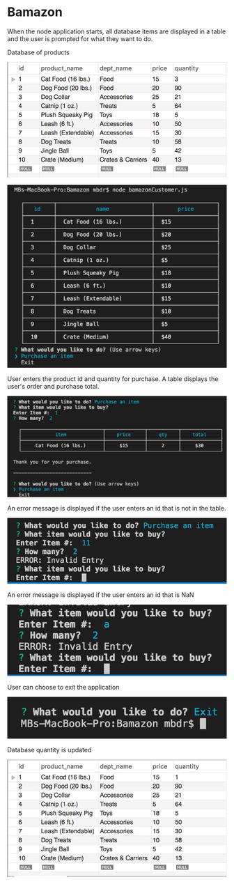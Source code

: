 # Bamazon

When the node application starts, all database items are displayed in a table and the user is prompted for what they want to do.

Database of products

![DB Start](images/01-dbStart.png?raw=true)

![Display Products](images/02-displayProducts.png?raw=true)

User enters the product id and quantity for purchase. A table displays the user's order and purchase total.

![Make Purchase](images/03-makePurchase.png?raw=true)

An error message is displayed if the user enters an id that is not in the table.

![Error ID](images/04-errorIDnotExist.png?raw=true)

An error message is displayed if the user enters an id that is NaN

![Error NaN](images/05-errorIDNaN.png?raw=true)

User can choose to exit the application

![Exit](images/06-exit.png?raw=true)

Database quantity is updated

![DB Update](images/07-dbUpdate.png?raw=true)

